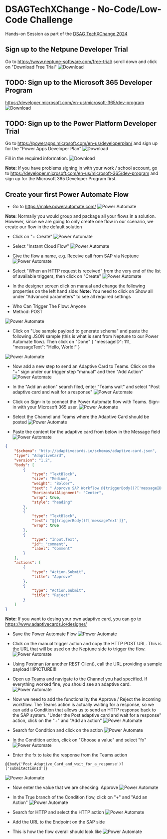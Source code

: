 # DSAGTechXChange - No-Code/Low-Code Challenge

Hands-on Session as part of the [DSAG TechXChange 2024](https://dsag.de/wp-content/uploads/2023/12/Programm_und_Agenda_DSAG-TechXchange.pdf)


## Sign up to the Netpune Developer Trial
Go to https://www.neptune-software.com/free-trial/ scroll down and click on "Download Free Trial"
![Download](images/01-DownloadNeptune.jpg)

## TODO:  Sign up to the Microsoft 365 Developer Program
https://developer.microsoft.com/en-us/microsoft-365/dev-program
![Download](images/00-M365DeveloperProgram.png)


## TODO: Sign up to the Power Platform Developer Trial
Go to https://powerapps.microsoft.com/en-us/developerplan/ and sign up for the "Power Apps Developer Plan"
![Download](images/00-DeveloperPlan.png)

Fill in the required information. 
![Download](images/05-PP-Information.jpg)

**Note:** If you have problems signing in with your work / school account, go to https://developer.microsoft.com/en-us/microsoft-365/dev-program and sign up for the Microsoft 365 Developer Program first. 

## Create your first Power Automate Flow


* Go to https://make.powerautomate.com/ 
![Power Automate](images/01-PowerAutomate.png)


**Note**: Normally you would group and package all your flows in a solution. However, since we are going to only create one flow in our scenario, we create our flow in the default solution

* Click on "+ Create"
![Power Automate](images/01-PowerAutomate.png)

* Select "Instant Cloud Flow"
![Power Automate](images/02-CreateInstantCloudFlow.png)

* Give the flow a name, e.g. Receive call from SAP via Neptune
![Power Automate](images/03-EnterFlowName.png)

* Select "When an HTTP request is received" from the very end of the list of available triggers, then click on "Create"
![Power Automate](images/04-HTTPRequest.png)

* In the designer screen click on manual and change the following properties on the left hand side:
**Note:** You need to click on Show all under "Advanced parameters" to see all required settings
- Who Can Trigger The Flow: Anyone
- Method: POST

![Power Automate](images/05-ChangesToManualTrigger.png)


* Click on "Use sample payload to generate schema" and paste the following JSON sample (this is what is sent from Neptune to our Power Automate flow). Then click on "Done"
{
    "messageID": 111,
    "messageText": "Hello, World!"
}

![Power Automate](images/06-SamplePayload.png)

* Now add a new step to send an Adaptive Card to Teams. Click on the "+" sign under our trigger step "manual" and then "Add Action"
![Power Automate](images/07-AddAction.png)

* In the "Add an action" search filed, enter "Teams wait" and select "Post adaptive card and wait for a response"
![Power Automate](images/08-AddTeamsAction.png)

* Click on Sign-in to connect the Power Automate flow with Teams. Sign-in with your Microsoft 365 user. 
![Power Automate](images/09-TeamsSignIn.png)

* Select the Channel and Teams where the Adaptive Card should be posted
![Power Automate](images/10-SelectTeamsChannel.png)


* Paste the content for the adaptive card from below in the Message field
![Power Automate](images/11-TeamsAdaptiveCard.png)

```json
{
    "$schema": "http://adaptivecards.io/schemas/adaptive-card.json",
    "type": "AdaptiveCard",
    "version": "1.2",
    "body": [
        {
            "type": "TextBlock",
            "size": "Medium",
            "weight": "Bolder",
            "text": " Approve SAP Workflow @{triggerBody()?['messageID']} via  Neptune",
            "horizontalAlignment": "Center",
            "wrap": true,
            "style": "heading"
        },
        {
            "type": "TextBlock",
            "text": "@{triggerBody()?['messageText']}",
            "wrap": true
        },
        {
            "type": "Input.Text",
            "id": "comment",
            "label": "Comment"
        }
    ],
    "actions": [
        {
            "type": "Action.Submit",
            "title": "Approve"
        },
        {
            "type": "Action.Submit",
            "title": "Reject"
        }
    ]
}
```


**Note**: If you want to desing your own adaptive card, you can go to https://www.adaptivecards.io/designer/

* Save the Power Automate Flow
![Power Automate](images/12-SavePA.png)

* Click on the manual trigger action and copy the HTTP POST URL. This is the URL that will be used on the Neptune side to trigger the flow. 
![Power Automate](images/13-CopyHTTPUrl.png)

* Using Postman (or another REST Client), call the URL providing a sample payload
!!!PICTURE!!!

* Open up [Teams](https://teams.microsoft.com/) and navigate to the Channel you had specified. If everything worked fine, you should see an adaptive card. 
![Power Automate](images/14-AdaptiveCardInTeams.png)

* Now we need to add the functionality the Approve / Reject the incoming workflow. The Teams action is actually waiting for a response, so we can add a Condition that allows us to send an HTTP response back to the SAP system. 
"Under the Post adaptive card and wait for a response" action, click on the "+" and "Add an action"
![Power Automate](images/15-AddActionCondition.png)

* Search for Condition and click on the action
![Power Automate](images/16-AddCondition.png)


* In the Condition action, click on "Choose a value" and select "fx"
![Power Automate](images/17-AddCondition.png)

* Enter the fx to take the response from the Teams action

```
@{body('Post_Adaptive_Card_and_wait_for_a_response')?['submitActionId']}
```


![Power Automate](images/18-EnterCondition.png)

* Now enter the value that we are checking: Approve
![Power Automate](images/19-EnterApprove.png)

* In the True branch of the Condition flow, click on "+" and "Add an Action"
![Power Automate](images/20-AddActionHTTP.png)

* Search for HTTP and select the HTTP action
![Power Automate](images/21-HTTPAction.png)

* Add the URL to the Endpoint on the SAP side 

* This is how the flow overall should look like
![Power Automate](images/23-PA-Flow.png)














